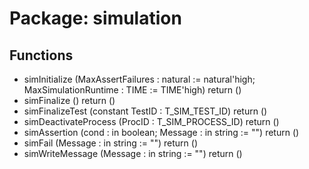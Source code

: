 # Package: simulation
## Functions
- simInitialize <font id="function_arguments">(MaxAssertFailures : natural := natural'high; MaxSimulationRuntime : TIME := TIME'high)</font> <font id="function_return">return ()</font>
- simFinalize <font id="function_arguments">()</font> <font id="function_return">return ()</font>
- simFinalizeTest <font id="function_arguments">(constant TestID : T_SIM_TEST_ID)</font> <font id="function_return">return ()</font>
- simDeactivateProcess <font id="function_arguments">(ProcID : T_SIM_PROCESS_ID)</font> <font id="function_return">return ()</font>
- simAssertion <font id="function_arguments">(cond : in boolean; Message : in string := "")</font> <font id="function_return">return ()</font>
- simFail <font id="function_arguments">(Message : in string := "")</font> <font id="function_return">return ()</font>
- simWriteMessage <font id="function_arguments">(Message : in string := "")</font> <font id="function_return">return ()</font>
